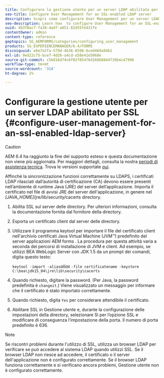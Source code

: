 ```yaml
---
title: Configurare la gestione utente per un server LDAP abilitato per SSL
seo-title: Configure User Management for an SSL-enabled LDAP server
description: Scopri come configurare User Management per un server LDAP abilitato per SSL per consentire il corretto funzionamento della sincronizzazione su LDAPS.
seo-description: Learn how  to configure User Management for an SSL-enabled LDAP server to enable synchronization to work properly over LDAPS.
uuid: 4b3f8ac7-fa38-4adf-a851-82d55fe431fe
contentOwner: admin
content-type: reference
geptopics: SG_AEMFORMS/categories/configuring_user_management
products: SG_EXPERIENCEMANAGER/6.4/FORMS
discoiquuid: e6e7e2fa-579d-4b36-8598-6ced469a94b1
exl-id: 9ed22c75-bce7-4d26-a4cd-a58e41e5068e
source-git-commit: c5b816d74c6f02f85476d16868844f39b4c47996
workflow-type: tm+mt
source-wordcount: '314'
ht-degree: 2%

---
```


# Configurare la gestione utente per un server LDAP abilitato per SSL {#configure-user-management-for-an-ssl-enabled-ldap-server}

>[!CAUTION]
>
>AEM 6.4 ha raggiunto la fine del supporto esteso e questa documentazione non viene più aggiornata. Per maggiori dettagli, consulta la nostra [periodi di assistenza tecnica](https://helpx.adobe.com/it/support/programs/eol-matrix.html). Trova le versioni supportate [qui](https://experienceleague.adobe.com/docs/).

Affinché la sincronizzazione funzioni correttamente su LDAPS, i certificati LDAP rilasciati dall’autorità di certificazione (CA) devono essere presenti nell’ambiente di runtime Java (JRE) del server dell’applicazione. Importa il certificato nel file di avvisi JRE del server dell&#39;applicazione, in genere nel *[JAVA_HOME]*/jre/lib/security/cacerts directory.

1. Abilita SSL sul server delle directory. Per ulteriori informazioni, consulta la documentazione fornita dal fornitore della directory.
1. Esporta un certificato client dal server delle directory.
1. Utilizzare il programma keytool per importare il file del certificato client nell&#39;archivio certificati Java Virtual Machine (JVM™) predefinito del server applicazioni AEM forms . La procedura per questa attività varia a seconda dei percorsi di installazione di JVM e client. Ad esempio, se utilizzi BEA WebLogic Server con JDK 1.5 da un prompt dei comandi, digita questo testo:

   `keytool -import -alias`*alias* `-file certificatename -keystore C:\bea\jdk15_04\jre\lib\security\cacerts`

1. Quando richiesto, digitare la password. (Per Java, la password predefinita è `changeit`.) Viene visualizzato un messaggio per informare che il certificato è stato importato correttamente.
1. Quando richiesto, digita `Yes` per considerare attendibile il certificato.
1. Abilitare SSL in Gestione utente e, durante la configurazione delle impostazioni della directory, selezionare Sì per l’opzione SSL e modificare di conseguenza l’impostazione della porta. Il numero di porta predefinito è 636.

>[!NOTE]
>
>Se riscontri problemi durante l&#39;utilizzo di SSL, utilizza un browser LDAP per verificare se può accedere al sistema LDAP quando utilizzi SSL. Se il browser LDAP non riesce ad accedere, il certificato o il server dell&#39;applicazione non è configurato correttamente. Se il browser LDAP funziona correttamente e si verificano ancora problemi, Gestione utente non è configurato correttamente.
